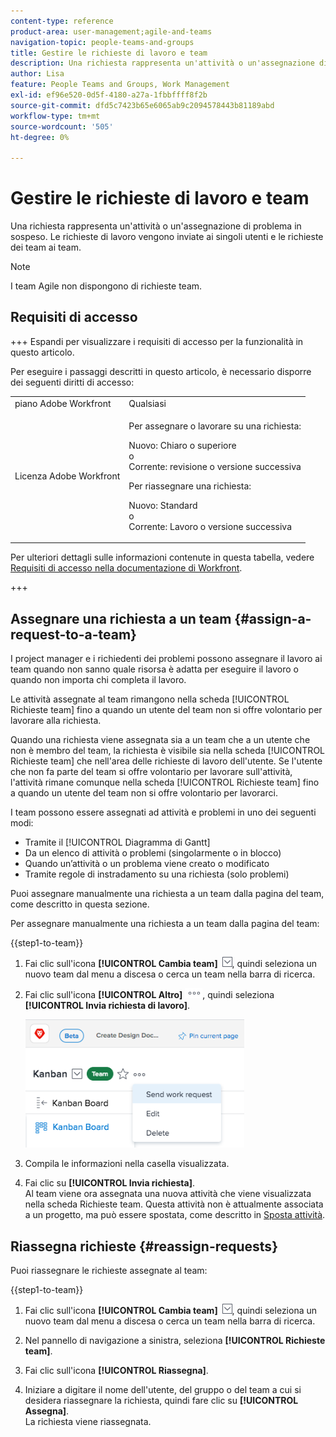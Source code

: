 ```yaml
---
content-type: reference
product-area: user-management;agile-and-teams
navigation-topic: people-teams-and-groups
title: Gestire le richieste di lavoro e team
description: Una richiesta rappresenta un'attività o un'assegnazione di problema in sospeso. Le richieste di lavoro vengono inviate ai singoli utenti e le richieste dei team ai team.
author: Lisa
feature: People Teams and Groups, Work Management
exl-id: ef96e520-0d5f-4180-a27a-1fbbffff8f2b
source-git-commit: dfd5c7423b65e6065ab9c2094578443b81189abd
workflow-type: tm+mt
source-wordcount: '505'
ht-degree: 0%

---
```


# Gestire le richieste di lavoro e team

Una richiesta rappresenta un&#39;attività o un&#39;assegnazione di problema in sospeso. Le richieste di lavoro vengono inviate ai singoli utenti e le richieste dei team ai team.

>[!NOTE]
>
>I team Agile non dispongono di richieste team.

## Requisiti di accesso

+++ Espandi per visualizzare i requisiti di accesso per la funzionalità in questo articolo.

Per eseguire i passaggi descritti in questo articolo, è necessario disporre dei seguenti diritti di accesso:

<table style="table-layout:auto"> 
 <col> 
 <col> 
 <tbody> 
  <tr data-mc-conditions=""> 
   <td role="rowheader">piano Adobe Workfront</td> 
   <td>Qualsiasi</td> 
  </tr> 
  <tr> 
   <td role="rowheader">Licenza Adobe Workfront</td> 
   <td>
   <p>Per assegnare o lavorare su una richiesta:
   <p>Nuovo: Chiaro o superiore</br>
    o</br>
   Corrente: revisione o versione successiva</p>
   <p>Per riassegnare una richiesta:
   <p>Nuovo: Standard</br>
    o</br>
   Corrente: Lavoro o versione successiva</p></td>
  </tr> 
 </tbody> 
</table>

Per ulteriori dettagli sulle informazioni contenute in questa tabella, vedere [Requisiti di accesso nella documentazione di Workfront](/help/quicksilver/administration-and-setup/add-users/access-levels-and-object-permissions/access-level-requirements-in-documentation.md).

+++

## Assegnare una richiesta a un team {#assign-a-request-to-a-team}

I project manager e i richiedenti dei problemi possono assegnare il lavoro ai team quando non sanno quale risorsa è adatta per eseguire il lavoro o quando non importa chi completa il lavoro.

Le attività assegnate al team rimangono nella scheda [!UICONTROL Richieste team] fino a quando un utente del team non si offre volontario per lavorare alla richiesta.

Quando una richiesta viene assegnata sia a un team che a un utente che non è membro del team, la richiesta è visibile sia nella scheda [!UICONTROL Richieste team] che nell&#39;area delle richieste di lavoro dell&#39;utente. Se l&#39;utente che non fa parte del team si offre volontario per lavorare sull&#39;attività, l&#39;attività rimane comunque nella scheda [!UICONTROL Richieste team] fino a quando un utente del team non si offre volontario per lavorarci.

I team possono essere assegnati ad attività e problemi in uno dei seguenti modi:

* Tramite il [!UICONTROL Diagramma di Gantt]
* Da un elenco di attività o problemi (singolarmente o in blocco)
* Quando un’attività o un problema viene creato o modificato
* Tramite regole di instradamento su una richiesta (solo problemi)

Puoi assegnare manualmente una richiesta a un team dalla pagina del team, come descritto in questa sezione.

Per assegnare manualmente una richiesta a un team dalla pagina del team:

{{step1-to-team}}

1. Fai clic sull&#39;icona **[!UICONTROL Cambia team]** ![Cambia team icona](assets/switch-team-icon.png), quindi seleziona un nuovo team dal menu a discesa o cerca un team nella barra di ricerca.

1. Fai clic sull&#39;icona **[!UICONTROL Altro]** ![](assets/more-icon.png), quindi seleziona **[!UICONTROL Invia richiesta di lavoro]**.

   ![](assets/edit-team-settings-350x205.png)

1. Compila le informazioni nella casella visualizzata.
1. Fai clic su **[!UICONTROL Invia richiesta]**.\
   Al team viene ora assegnata una nuova attività che viene visualizzata nella scheda Richieste team. Questa attività non è attualmente associata a un progetto, ma può essere spostata, come descritto in [Sposta attività](../../manage-work/tasks/manage-tasks/move-tasks.md).

## Riassegna richieste {#reassign-requests}

Puoi riassegnare le richieste assegnate al team:

{{step1-to-team}}

1. Fai clic sull&#39;icona **[!UICONTROL Cambia team]** ![Cambia team icona](assets/switch-team-icon.png), quindi seleziona un nuovo team dal menu a discesa o cerca un team nella barra di ricerca.
1. Nel pannello di navigazione a sinistra, seleziona **[!UICONTROL Richieste team]**.
1. Fai clic sull&#39;icona **[!UICONTROL Riassegna]**.

1. Iniziare a digitare il nome dell&#39;utente, del gruppo o del team a cui si desidera riassegnare la richiesta, quindi fare clic su **[!UICONTROL Assegna]**.\
   La richiesta viene riassegnata.
